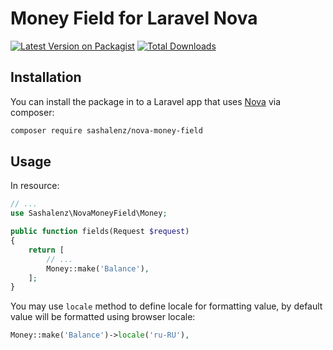 # Money Field for Laravel Nova

[![Latest Version on Packagist](https://img.shields.io/packagist/v/sashalenz/nova-money-field.svg?style=flat-square)](https://packagist.org/packages/sashalenz/nova-money-field)
[![Total Downloads](https://img.shields.io/packagist/dt/sashalenz/nova-money-field.svg?style=flat-square)](https://packagist.org/packages/sashalenz/nova-money-field)

## Installation

You can install the package in to a Laravel app that uses [Nova](https://nova.laravel.com) via composer:

```bash
composer require sashalenz/nova-money-field
```

## Usage

In resource:

```php
// ...
use Sashalenz\NovaMoneyField\Money;

public function fields(Request $request)
{
    return [
        // ...
        Money::make('Balance'),
    ];
}
```

You may use `locale` method to define locale for formatting value, by default value will be formatted using browser locale:

```php
Money::make('Balance')->locale('ru-RU'),
```
